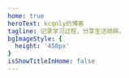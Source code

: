 ```yaml
---
home: true
heroText: kcqnly的博客
tagline: 记录学习过程，分享生活琐碎。
bgImageStyle: {
  height: '450px'
}
isShowTitleInHome: false
---
```

